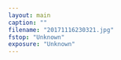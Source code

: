 ```yaml
---
layout: main
caption: ""
filename: "20171116230321.jpg"
fstop: "Unknown"
exposure: "Unknown"
---
```

